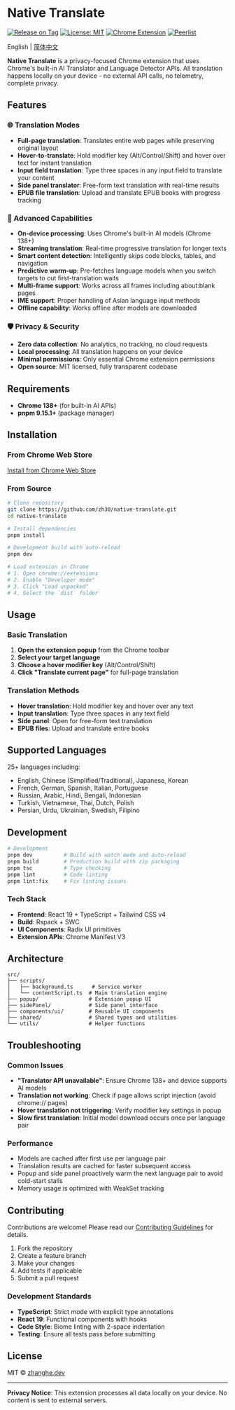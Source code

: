 # Native Translate

[![Release on Tag](https://github.com/zh30/native-translate/actions/workflows/release-on-tag.yml/badge.svg)](https://github.com/zh30/native-translate/actions/workflows/release-on-tag.yml)
[![License: MIT](https://img.shields.io/badge/License-MIT-yellow.svg)](https://opensource.org/licenses/MIT)
[![Chrome Extension](https://img.shields.io/badge/Chrome%20Extension-v2.2.1-brightgreen)](https://chrome.google.com/webstore/detail/native-translate/)
[![Peerlist](https://github-readme-badge.peerlist.io/api/zhanghe)](https://peerlist.io/zhanghe)

English | [简体中文](./README.zh-CN.md)

**Native Translate** is a privacy-focused Chrome extension that uses Chrome's built-in AI Translator and Language Detector APIs. All translation happens locally on your device - no external API calls, no telemetry, complete privacy.

## Features

### 🌐 Translation Modes
- **Full-page translation**: Translates entire web pages while preserving original layout
- **Hover-to-translate**: Hold modifier key (Alt/Control/Shift) and hover over text for instant translation
- **Input field translation**: Type three spaces in any input field to translate your content
- **Side panel translator**: Free-form text translation with real-time results
- **EPUB file translation**: Upload and translate EPUB books with progress tracking

### 🚀 Advanced Capabilities
- **On-device processing**: Uses Chrome's built-in AI models (Chrome 138+)
- **Streaming translation**: Real-time progressive translation for longer texts
- **Smart content detection**: Intelligently skips code blocks, tables, and navigation
- **Predictive warm-up**: Pre-fetches language models when you switch targets to cut first-translation waits
- **Multi-frame support**: Works across all frames including about:blank pages
- **IME support**: Proper handling of Asian language input methods
- **Offline capability**: Works offline after models are downloaded

### 🛡️ Privacy & Security
- **Zero data collection**: No analytics, no tracking, no cloud requests
- **Local processing**: All translation happens on your device
- **Minimal permissions**: Only essential Chrome extension permissions
- **Open source**: MIT licensed, fully transparent codebase

## Requirements

- **Chrome 138+** (for built-in AI APIs)
- **pnpm 9.15.1+** (package manager)

## Installation

### From Chrome Web Store
[Install from Chrome Web Store](https://chromewebstore.google.com/detail/native-translate-%E2%80%94-privat/npnbioleceelkeepkobjfagfchljkphb/)

### From Source

```bash
# Clone repository
git clone https://github.com/zh30/native-translate.git
cd native-translate

# Install dependencies
pnpm install

# Development build with auto-reload
pnpm dev

# Load extension in Chrome
# 1. Open chrome://extensions
# 2. Enable "Developer mode"
# 3. Click "Load unpacked"
# 4. Select the `dist` folder
```

## Usage

### Basic Translation
1. **Open the extension popup** from the Chrome toolbar
2. **Select your target language**
3. **Choose a hover modifier key** (Alt/Control/Shift)
4. **Click "Translate current page"** for full-page translation

### Translation Methods
- **Hover translation**: Hold modifier key and hover over any text
- **Input translation**: Type three spaces in any text field
- **Side panel**: Open for free-form text translation
- **EPUB files**: Upload and translate entire books

## Supported Languages

25+ languages including:
- English, Chinese (Simplified/Traditional), Japanese, Korean
- French, German, Spanish, Italian, Portuguese
- Russian, Arabic, Hindi, Bengali, Indonesian
- Turkish, Vietnamese, Thai, Dutch, Polish
- Persian, Urdu, Ukrainian, Swedish, Filipino

## Development

```bash
# Development
pnpm dev          # Build with watch mode and auto-reload
pnpm build        # Production build with zip packaging
pnpm tsc          # Type checking
pnpm lint         # Code linting
pnpm lint:fix     # Fix linting issues
```

### Tech Stack
- **Frontend**: React 19 + TypeScript + Tailwind CSS v4
- **Build**: Rspack + SWC
- **UI Components**: Radix UI primitives
- **Extension APIs**: Chrome Manifest V3

## Architecture

```
src/
├── scripts/
│   ├── background.ts      # Service worker
│   └── contentScript.ts  # Main translation engine
├── popup/                # Extension popup UI
├── sidePanel/            # Side panel interface
├── components/ui/        # Reusable UI components
├── shared/               # Shared types and utilities
└── utils/                # Helper functions
```

## Troubleshooting

### Common Issues
- **"Translator API unavailable"**: Ensure Chrome 138+ and device supports AI models
- **Translation not working**: Check if page allows script injection (avoid chrome:// pages)
- **Hover translation not triggering**: Verify modifier key settings in popup
- **Slow first translation**: Initial model download occurs once per language pair

### Performance
- Models are cached after first use per language pair
- Translation results are cached for faster subsequent access
- Popup and side panel proactively warm the next language pair to avoid cold-start stalls
- Memory usage is optimized with WeakSet tracking

## Contributing

Contributions are welcome! Please read our [Contributing Guidelines](CONTRIBUTING.md) for details.

1. Fork the repository
2. Create a feature branch
3. Make your changes
4. Add tests if applicable
5. Submit a pull request

### Development Standards
- **TypeScript**: Strict mode with explicit type annotations
- **React 19**: Functional components with hooks
- **Code Style**: Biome linting with 2-space indentation
- **Testing**: Ensure all tests pass before submitting

## License

MIT © [zhanghe.dev](https://zhanghe.dev)

---

**Privacy Notice**: This extension processes all data locally on your device. No content is sent to external servers.
